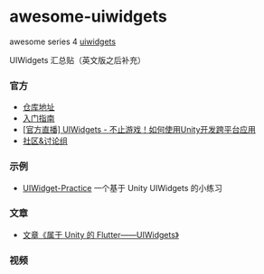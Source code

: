 # awesome-uiwidgets
awesome series 4 [uiwidgets](https://github.com/UnityTech/UIWidgets)


UIWidgets 汇总贴（英文版之后补充）
### 官方
* [仓库地址](https://github.com/UnityTech/UIWidgets)
* [入门指南](https://github.com/UnityTech/UIWidgets/blob/master/README-ZH.md)
* [[官方直播] UIWidgets - 不止游戏！如何使用Unity开发跨平台应用](https://www.bilibili.com/video/av47558897?from=search&seid=3092146516952117219)
* [社区&讨论组](https://connect.unity.com/g/uiwidgets)

### 示例
* [UIWidget-Practice](https://github.com/Latias94/UIWidget-Practice) 一个基于 Unity UIWidgets 的小练习


### 文章

* [文章《属于 Unity 的 Flutter——UIWidgets》](http://frankorz.com/2019/04/01/uiwidgets-practice/) 

### 视频
